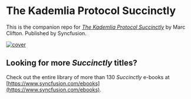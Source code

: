 # The Kademlia Protocol Succinctly

This is the companion repo for [*The Kademlia Protocol Succinctly*](https://www.syncfusion.com/ebooks) by Marc Clifton. Published by Syncfusion.

[![cover](https://github.com/SyncfusionSuccinctlyE-Books/The-Kademlia-Protocol-Succinctly/blob/master/cover.png)](https://www.syncfusion.com/resources/ebooks)

## Looking for more _Succinctly_ titles?

Check out the entire library of more than 130 _Succinctly_ e-books at [https://www.syncfusion.com/ebooks](https://www.syncfusion.com/ebooks).
